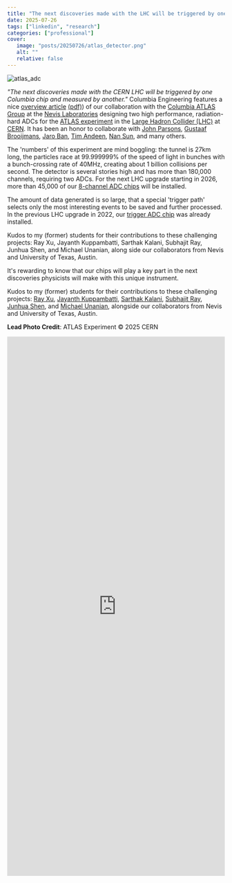 ```yaml
---
title: "The next discoveries made with the LHC will be triggered by one Columbia chip and measured by another"
date: 2025-07-26
tags: ["linkedin", "research"]
categories: ["professional"]
cover: 
   image: "posts/20250726/atlas_detector.png"
   alt: ""
   relative: false
---
```


![atlas_adc](atlas_adc.png)

*"The next discoveries made with the CERN LHC will be triggered by one Columbia chip and measured by another."* Columbia Engineering features a nice [overview article](https://www.engineering.columbia.edu/about/news/engineering-next-generation-experimental-physics) [(pdf)](EngineeringNextGenerationExperimentalPhysics.pdf)) of our collaboration with the [Columbia ATLAS Group](https://www.nevis.columbia.edu/~atlas/) at the [Nevis Laboratories](https://www.nevis.columbia.edu/nevis-science.html) designing two high performance, radiation-hard ADCs for the [ATLAS experiment](https://www.nevis.columbia.edu/particle/atlas.html) in the [Large Hadron Collider (LHC)](https://home.web.cern.ch/science/accelerators/old-large-hadron-collider) at [CERN](https://home.cern). It has been an honor to collaborate with [John Parsons](https://particle.physics.columbia.edu/people/john-parsons), [Gustaaf Brooijmans](https://particle.physics.columbia.edu/people/gustaaf-h-brooijmans), [Jaro Ban](https://www.nevis.columbia.edu/~ban/), [Tim Andeen](https://cloud.wikis.utexas.edu/wiki/spaces/utatlas/pages/50626823/Home+-+Andeen), [Nan Sun](https://sunlab.ee.tsinghua.edu.cn/en/), and many others. 

The 'numbers' of this experiment are mind boggling: the tunnel is 27km long, the particles race at 99.999999%  of the speed of light in bunches with a bunch-crossing rate of 40MHz, creating about 1 billion collisions per second. The detector is several stories high and has more than 180,000 channels, requiring two ADCs. For the next LHC upgrade starting in 2026, more than 45,000 of our [8-channel ADC chips](https://ieeexplore.ieee.org/document/11017335) will be installed. 

The amount of data generated is so large, that a special 'trigger path' selects only the most interesting events to be saved and further processed. In the previous LHC upgrade in 2022, our [trigger ADC chip](https://www.sciencedirect.com/science/article/abs/pii/S0168900217300256?via%3Dihub) was already installed.  

Kudos to my (former) students for their contributions to these challenging projects: Ray Xu, Jayanth Kuppambatti, Sarthak Kalani, Subhajit Ray, Junhua Shen, and Michael Unanian, along side our collaborators from Nevis and University of Texas, Austin. 

It's rewarding to know that our chips will play a key part in the next discoveries physicists will make with this unique instrument. 

Kudos to my (former) students for their contributions to these challenging projects: [Ray Xu](https://www.linkedin.com/in/rui-xu-66b86316/), [Jayanth Kuppambatti](https://www.linkedin.com/in/jayanth-kuppambatti-79197313), [Sarthak Kalani](https://www.linkedin.com/in/sarthak-kalani-67539942), [Subhajit Ray](https://www.linkedin.com/in/subhajit-ray), [Junhua Shen](https://www.linkedin.com/in/junhuashen), and [Michael Unanian](https://www.linkedin.com/in/michael-unanian-21284986), alongside our collaborators from Nevis and University of Texas, Austin.

**Lead Photo Credit**: ATLAS Experiment © 2025 CERN

<iframe src="https://www.linkedin.com/embed/feed/update/urn:li:share:7354894695522525185" height="1246" width="504" frameborder="0" allowfullscreen="" title="Embedded post"></iframe>